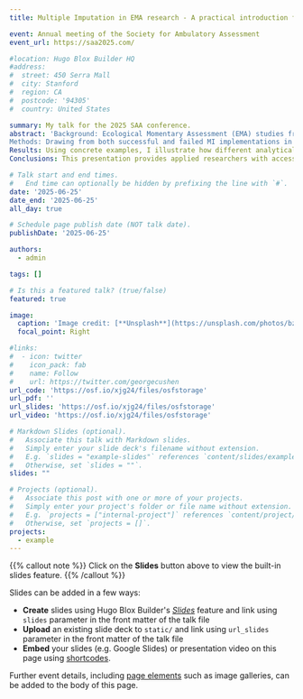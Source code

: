 ```yaml
---
title: Multiple Imputation in EMA research - A practical introduction for applied researchers

event: Annual meeting of the Society for Ambulatory Assessment
event_url: https://saa2025.com/

#location: Hugo Blox Builder HQ
#address:
#  street: 450 Serra Mall
#  city: Stanford
#  region: CA
#  postcode: '94305'
#  country: United States

summary: My talk for the 2025 SAA conference.
abstract: 'Background: Ecological Momentary Assessment (EMA) studies frequently encounter missing data due to participant non-response, technical issues, or study design. Ignoring missing data or using simple deletion methods can introduce substantial bias, distort parameter estimates, and lead to incorrect statistical inferences - particularly in intensive longitudinal data where missingness patterns may be systematic. While modern missing data techniques offer solutions, many applied researchers lack practical guidance on implementing multiple imputation (MI).
Methods: Drawing from both successful and failed MI implementations in our lab's EMA datasets, I demonstrate the implementation of MI using the R package 'mice'. I provide step-by-step guidance on: (1) evaluating missing data patterns in intensive longitudinal data, (2) setting up appropriate imputation models that account for the nested structure of EMA data, (3) checking model convergence and imputation quality through diagnostic procedures, and (4) conducting both Bayesian and frequentist analyses using multiply imputed datasets. 
Results: Using concrete examples, I illustrate how different analytical choices in the MI process affect research outcomes. I demonstrate common pitfalls, practical solutions, and decision points researchers face when implementing MI in EMA studies. Special attention is given to handling within-person dependencies and between-person differences in missing data patterns.
Conclusions: This presentation provides applied researchers with accessible strategies for implementing MI in EMA research, informed by both successes and failures. Focussing on practical application, it should enable researchers to make informed decisions about handling missing data in their own studies. Our approach emphasizes both statistical rigor and real-world applicability in psychological research contexts.'

# Talk start and end times.
#   End time can optionally be hidden by prefixing the line with `#`.
date: '2025-06-25'
date_end: '2025-06-25'
all_day: true

# Schedule page publish date (NOT talk date).
publishDate: '2025-06-25'

authors:
  - admin

tags: []

# Is this a featured talk? (true/false)
featured: true

image:
  caption: 'Image credit: [**Unsplash**](https://unsplash.com/photos/bzdhc5b3Bxs)'
  focal_point: Right

#links:
#  - icon: twitter
#    icon_pack: fab
#    name: Follow
#    url: https://twitter.com/georgecushen
url_code: 'https://osf.io/xjg24/files/osfstorage'
url_pdf: ''
url_slides: 'https://osf.io/xjg24/files/osfstorage'
url_video: 'https://osf.io/xjg24/files/osfstorage'

# Markdown Slides (optional).
#   Associate this talk with Markdown slides.
#   Simply enter your slide deck's filename without extension.
#   E.g. `slides = "example-slides"` references `content/slides/example-slides.md`.
#   Otherwise, set `slides = ""`.
slides: ""

# Projects (optional).
#   Associate this post with one or more of your projects.
#   Simply enter your project's folder or file name without extension.
#   E.g. `projects = ["internal-project"]` references `content/project/deep-learning/index.md`.
#   Otherwise, set `projects = []`.
projects:
  - example
---
```


{{% callout note %}}
Click on the **Slides** button above to view the built-in slides feature.
{{% /callout %}}

Slides can be added in a few ways:

- **Create** slides using Hugo Blox Builder's [_Slides_](https://docs.hugoblox.com/reference/content-types/) feature and link using `slides` parameter in the front matter of the talk file
- **Upload** an existing slide deck to `static/` and link using `url_slides` parameter in the front matter of the talk file
- **Embed** your slides (e.g. Google Slides) or presentation video on this page using [shortcodes](https://docs.hugoblox.com/reference/markdown/).

Further event details, including [page elements](https://docs.hugoblox.com/reference/markdown/) such as image galleries, can be added to the body of this page.
